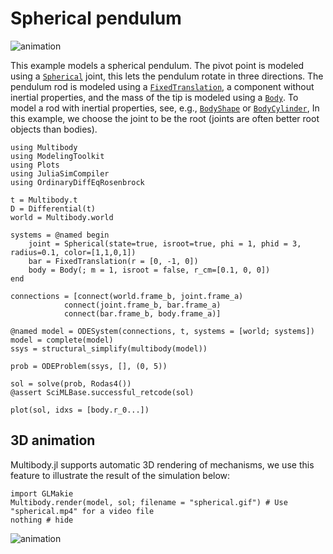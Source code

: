 # Spherical pendulum

![animation](spherical.gif)

This example models a spherical pendulum. The pivot point is modeled using a [`Spherical`](@ref) joint, this lets the pendulum rotate in three directions. The pendulum rod is modeled using a [`FixedTranslation`](@ref), a component without inertial properties, and the mass of the tip is modeled using a [`Body`](@ref). To model a rod with inertial properties, see, e.g., [`BodyShape`](@ref) or [`BodyCylinder`](@ref), In this example, we choose the joint to be the root (joints are often better root objects than bodies).


```@example spring_mass_system
using Multibody
using ModelingToolkit
using Plots
using JuliaSimCompiler
using OrdinaryDiffEqRosenbrock

t = Multibody.t
D = Differential(t)
world = Multibody.world

systems = @named begin
    joint = Spherical(state=true, isroot=true, phi = 1, phid = 3, radius=0.1, color=[1,1,0,1])
    bar = FixedTranslation(r = [0, -1, 0])
    body = Body(; m = 1, isroot = false, r_cm=[0.1, 0, 0])
end

connections = [connect(world.frame_b, joint.frame_a)
            connect(joint.frame_b, bar.frame_a)
            connect(bar.frame_b, body.frame_a)]

@named model = ODESystem(connections, t, systems = [world; systems])
model = complete(model)
ssys = structural_simplify(multibody(model))

prob = ODEProblem(ssys, [], (0, 5))

sol = solve(prob, Rodas4())
@assert SciMLBase.successful_retcode(sol)

plot(sol, idxs = [body.r_0...])
```


## 3D animation
Multibody.jl supports automatic 3D rendering of mechanisms, we use this feature to illustrate the result of the simulation below:

```@example spring_mass_system
import GLMakie
Multibody.render(model, sol; filename = "spherical.gif") # Use "spherical.mp4" for a video file
nothing # hide
```

![animation](spherical.gif)